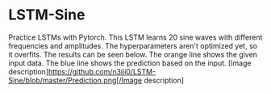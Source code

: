 # LSTM-Sine
Practice LSTMs with Pytorch. This LSTM learns 20 sine waves with different frequencies and amplitudes. 
The hyperparameters aren't optimized yet, so it overfits.
The results can be seen below.
The orange line shows the given input data. The blue line shows the prediction based on the input.
[Image description]https://github.com/n3iii0/LSTM-Sine/blob/master/Prediction.png[/Image description]
